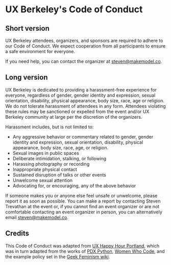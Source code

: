 # UX Berkeley's Code of Conduct

## Short version
UX Berkeley attendees, organizers, and sponsors are required to adhere to our Code of Conduct. We expect cooperation from all participants to ensure a safe environment for everyone.

If you need help, you can contact the organizer at steven@makemodel.co.

## Long version
UX Berkeley is dedicated to providing a harassment-free experience for everyone, regardless of gender, gender identity and expression, sexual orientation, disability, physical appearance, body size, race, age or religion. We do not tolerate harassment of attendees in any form. Attendees violating these rules may be sanctioned or expelled from the event and/or UX Berkeley community at large per the discretion of the organizers.

Harassment includes, but is not limited to:
* Any aggressive behavior or commentary related to gender, gender identity and expression, sexual orientation, disability, physical appearance, body size, race, age, or religion.
* Sexual images in public spaces
* Deliberate intimidation, stalking, or following
* Harassing photography or recording
* Inappropriate physical contact
* Sustained disruption of talks or other events
* Unwelcome sexual attention
* Advocating for, or encouraging, any of the above behavior

If someone makes you or anyone else feel unsafe or unwelcome, please report it as soon as possible. You can make a report by contacting Steven Trevathan at the event or, if you cannot find an event organizer or are not comfortable contacting an event organizer in person, you can alternatively email steven@makemodel.co.

## Credits
This Code of Conduct was adapted from [UX Happy Hour Portland](https://github.com/uxhappyhour-portland/codeofconduct), which was in turn adapted from the works of [PDX Python](http://www.meetup.com/pdxpython/pages/Code_of_Conduct/), [Women Who Code](https://github.com/WomenWhoCode/guidelines-resources/blob/master/code_of_conduct.md), and the example policy set in the [Geek Feminism wiki](http://geekfeminism.wikia.com/wiki/Conference_anti-harassment).
